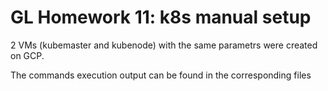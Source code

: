 # GL Homework 11: k8s manual setup

2 VMs (kubemaster and kubenode) with the same parametrs were created on GCP.

The commands execution output can be found in the corresponding files
